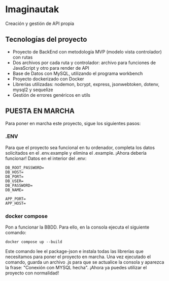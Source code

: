 # Imaginautak
Creación y gestión de API propia


## Tecnologías del proyecto
- Proyecto de BackEnd con metodología MVP (modelo vista controlador) con rutas
- Dos archivos por cada ruta y controlador: archivo para funciones de JavaScript y otro para render de API
- Base de Datos con MySQL, utilizando el programa workbench
- Proyecto dockerizado con Docker
- Librerías utilizadas: nodemon, bcrypt, express, jsonwebtoken, dotenv, mysql2 y sequelize
- Gestión de errores genéricos en utils


## PUESTA EN MARCHA
Para poner en marcha este proyecto, sigue los siguientes pasos:

### .ENV
Para que el proyecto sea funcional en tu ordenador, completa los datos solicitados en el .env.example y elimina el .example. ¡Ahora debería funcionar! Datos en el interior del .env:

```
DB_ROOT_PASSWORD=
DB_HOST=
DB_PORT=
DB_USER=
DB_PASSWORD=
DB_NAME=

APP_PORT=
APP_HOST=
```

### docker compose
Pon a funcionar la BBDD. Para ello, en la consola ejecuta el siguiente comando:
```
docker compose up --build
```
Este comando lee el package-json e instala todas las librerías que necesitamos para poner el proyecto en marcha. Una vez ejecutado el comando, guarda un archivo .js para que se actualice la consola y aparezca la frase: "Conexión con MYSQL hecha". ¡Ahora ya puedes utilizar el proyecto con normalidad!